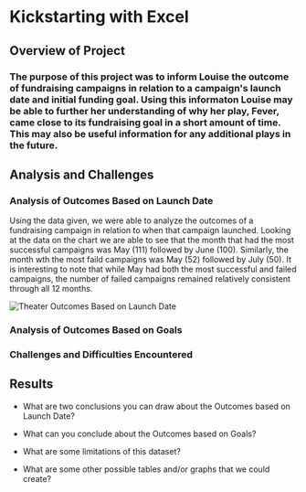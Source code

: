 # Kickstarting with Excel

## Overview of Project

### The purpose of this project was to inform Louise the outcome of fundraising campaigns in relation to a campaign's launch date and initial funding goal. Using this informaton Louise may be able to further her understanding of why her play, Fever, came close to its fundraising goal in a short amount of time. This may also be useful information for any additional plays in the future. 

## Analysis and Challenges

### Analysis of Outcomes Based on Launch Date
Using the data given, we were able to analyze the outcomes of a fundraising campaign in relation to when that campaign launched. Looking at the data on the chart we are able to see that the month that had the most successful campaigns was May (111) followed by June (100). Similarly, the month wth the most faild campaigns was May (52) followed by July (50). It is interesting to note that while May had both the most successful and failed campaigns, the number of failed campaigns remained relatively consistent through all 12 months. 

![Theater Outcomes Based on Launch Date](github.com/mleegan89/kickstarter-analysis/Theater_Outcomes_vs_Launch.png)

### Analysis of Outcomes Based on Goals

### Challenges and Difficulties Encountered

## Results

- What are two conclusions you can draw about the Outcomes based on Launch Date?

- What can you conclude about the Outcomes based on Goals?

- What are some limitations of this dataset?

- What are some other possible tables and/or graphs that we could create?
